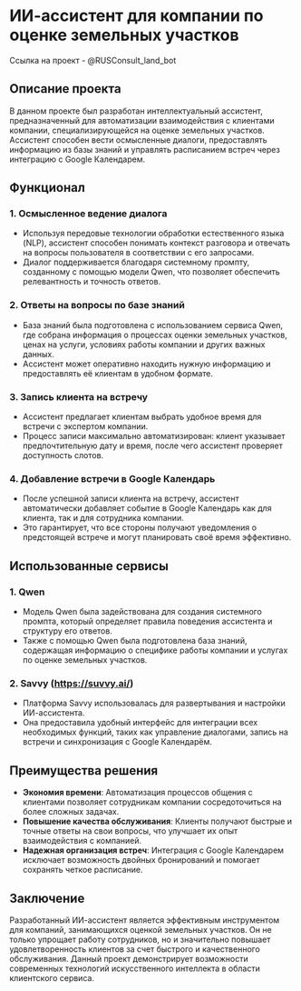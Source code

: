 # ИИ-ассистент для компании по оценке земельных участков

Ссылка на проект  - @RUSConsult_land_bot

## Описание проекта

В данном проекте был разработан интеллектуальный ассистент, предназначенный для автоматизации взаимодействия с клиентами компании, специализирующейся на оценке земельных участков. Ассистент способен вести осмысленные диалоги, предоставлять информацию из базы знаний и управлять расписанием встреч через интеграцию с Google Календарем.

## Функционал

### 1. **Осмысленное ведение диалога**
   - Используя передовые технологии обработки естественного языка (NLP), ассистент способен понимать контекст разговора и отвечать на вопросы пользователя в соответствии с его запросами.
   - Диалог поддерживается благодаря системному промпту, созданному с помощью модели Qwen, что позволяет обеспечить релевантность и точность ответов.

### 2. **Ответы на вопросы по базе знаний**
   - База знаний была подготовлена с использованием сервиса Qwen, где собрана информация о процессах оценки земельных участков, ценах на услуги, условиях работы компании и других важных данных.
   - Ассистент может оперативно находить нужную информацию и предоставлять её клиентам в удобном формате.

### 3. **Запись клиента на встречу**
   - Ассистент предлагает клиентам выбрать удобное время для встречи с экспертом компании.
   - Процесс записи максимально автоматизирован: клиент указывает предпочтительную дату и время, после чего ассистент проверяет доступность слотов.

### 4. **Добавление встречи в Google Календарь**
   - После успешной записи клиента на встречу, ассистент автоматически добавляет событие в Google Календарь как для клиента, так и для сотрудника компании.
   - Это гарантирует, что все стороны получают уведомления о предстоящей встрече и могут планировать своё время эффективно.

## Использованные сервисы

### 1. **Qwen**
   - Модель Qwen была задействована для создания системного промпта, который определяет правила поведения ассистента и структуру его ответов.
   - Также с помощью Qwen была подготовлена база знаний, содержащая информацию о специфике работы компании и услугах по оценке земельных участков.

### 2. **Savvy (https://suvvy.ai/)**
   - Платформа Savvy использовалась для развертывания и настройки ИИ-ассистента.
   - Она предоставила удобный интерфейс для интеграции всех необходимых функций, таких как управление диалогами, запись на встречи и синхронизация с Google Календарём.

## Преимущества решения

- **Экономия времени**: Автоматизация процессов общения с клиентами позволяет сотрудникам компании сосредоточиться на более сложных задачах.
- **Повышение качества обслуживания**: Клиенты получают быстрые и точные ответы на свои вопросы, что улучшает их опыт взаимодействия с компанией.
- **Надежная организация встреч**: Интеграция с Google Календарем исключает возможность двойных бронирований и помогает сохранять четкое расписание.

## Заключение

Разработанный ИИ-ассистент является эффективным инструментом для компаний, занимающихся оценкой земельных участков. Он не только упрощает работу сотрудников, но и значительно повышает удовлетворенность клиентов за счет быстрого и качественного обслуживания. Данный проект демонстрирует возможности современных технологий искусственного интеллекта в области клиентского сервиса.
